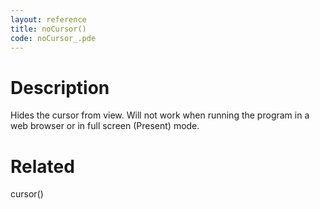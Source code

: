 ```yaml
---
layout: reference
title: noCursor()
code: noCursor_.pde
---
```


# Description

Hides the cursor from view. Will not work when running the program in a web browser or in full screen (Present) mode.

# Related

cursor()
